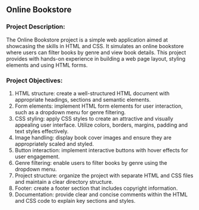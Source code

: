 ## **Online Bookstore**

### **Project Description:**

The Online Bookstore project is a simple web application aimed at showcasing the skills in HTML and CSS. 
It simulates an online bookstore where users can filter books by genre and view book details. This project provides with hands-on experience in building a web page layout, styling elements and using HTML forms.

### **Project Objectives:**

1. HTML structure: create a well-structured HTML document with appropriate headings, sections and semantic elements.
2. Form elements: implement HTML form elements for user interaction, such as a dropdown menu for genre filtering.
3. CSS styling: apply CSS styles to create an attractive and visually appealing user interface. Utilize colors, borders, margins, padding and text styles effectively.
4. Image handling: display book cover images and ensure they are appropriately scaled and styled.
5. Button interaction: implement interactive buttons with hover effects for user engagement.
6. Genre filtering: enable users to filter books by genre using the dropdown menu.
7. Project structure: organize the project with separate HTML and CSS files and maintain a clear directory structure.
8. Footer: create a footer section that includes copyright information.
9. Documentation: provide clear and concise comments within the HTML and CSS code to explain key sections and styles.
